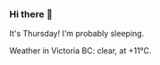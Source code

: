 ### Hi there :wave:

It's Thursday! I'm probably sleeping.

Weather in Victoria BC: clear, at +11°C.
